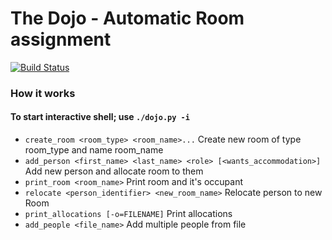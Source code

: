 # The Dojo - Automatic Room assignment

[![Build Status](https://travis-ci.org/xkmato/dojo.svg?branch=master)](https://travis-ci.org/xkmato/dojo)


### How it works

#### To start interactive shell; use `./dojo.py -i`

- `create_room <room_type> <room_name>...` Create new room of type room_type and name room_name
- `add_person <first_name> <last_name> <role> [<wants_accommodation>]` Add new person and allocate room to them
- `print_room <room_name>` Print room and it's occupant
- `relocate <person_identifier> <new_room_name>` Relocate person to new Room
- `print_allocations [-o=FILENAME]` Print allocations
- `add_people <file_name>` Add multiple people from file